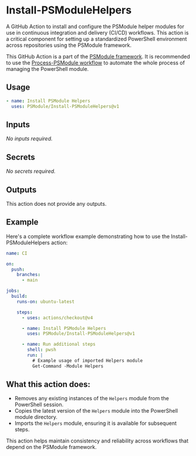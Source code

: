 # Install-PSModuleHelpers

A GitHub Action to install and configure the PSModule helper modules for use in continuous integration and delivery (CI/CD) workflows. This action is
a critical component for setting up a standardized PowerShell environment across repositories using the PSModule framework.

This GitHub Action is a part of the [PSModule framework](https://github.com/PSModule). It is recommended to use the
[Process-PSModule workflow](https://github.com/PSModule/Process-PSModule) to automate the whole process of managing the PowerShell module.


## Usage

```yaml
- name: Install PSModule Helpers
  uses: PSModule/Install-PSModuleHelpers@v1
```

## Inputs

_No inputs required._

## Secrets

_No secrets required._

## Outputs

This action does not provide any outputs.

## Example

Here's a complete workflow example demonstrating how to use the Install-PSModuleHelpers action:

```yaml
name: CI

on:
  push:
    branches:
      - main

jobs:
  build:
    runs-on: ubuntu-latest

    steps:
      - uses: actions/checkout@v4

      - name: Install PSModule Helpers
        uses: PSModule/Install-PSModuleHelpers@v1

      - name: Run additional steps
        shell: pwsh
        run: |
          # Example usage of imported Helpers module
          Get-Command -Module Helpers
```

## What this action does:

- Removes any existing instances of the `Helpers` module from the PowerShell session.
- Copies the latest version of the `Helpers` module into the PowerShell module directory.
- Imports the `Helpers` module, ensuring it is available for subsequent steps.

This action helps maintain consistency and reliability across workflows that depend on the PSModule framework.

